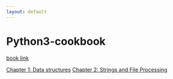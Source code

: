 ```yaml
---
layout: default
---
```


# Python3-cookbook

[book link](http://python3-cookbook.readthedocs.io/zh_CN/latest)

[Chapter 1: Data structures](python_cookbook/chap1.html)
[Chapter 2: Strings and File Processing](python_cookbook/chap2.html)
